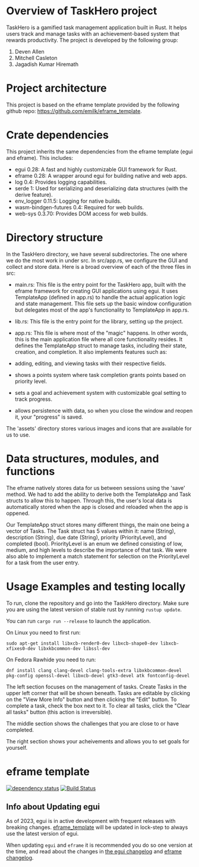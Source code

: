 # Overview of TaskHero project

TaskHero is a gamified task management application built in Rust. It helps users track and manage tasks with an achievement-based system that rewards productivity. The project is developed by the following group:

1. Deven Allen
2. Mitchell Casleton
3. Jagadish Kumar Hiremath

# Project architecture

This project is based on the eframe template provided by the following github repo: https://github.com/emilk/eframe_template.

# Crate dependencies

This project inherits the same dependencies from the eframe template (egui and eframe).
This includes:
- egui 0.28: A fast and highly customizable GUI framework for Rust.
- eframe 0.28: A wrapper around egui for building native and web apps.
- log 0.4: Provides logging capabilities.
- serde 1: Used for serializing and deserializing data structures (with the derive feature).
- env_logger 0.11.5: Logging for native builds.
- wasm-bindgen-futures 0.4: Required for web builds.
- web-sys 0.3.70: Provides DOM access for web builds.

# Directory structure

In the TaskHero directory, we have several subdirectories. The one where we do the most work in under src. In src/app.rs, we configure the GUI and collect and store data. Here is a broad overview of each of the three files in src:

- main.rs: This file is the entry point for the TaskHero app, built with the eframe framework for creating GUI applications using egui. It uses TemplateApp (defined in app.rs) to handle the actual application logic and state management. This file sets up the basic window configuration but delegates most of the app's functionality to TemplateApp in app.rs.

- lib.rs: This file is the entry point for the library, setting up the project.

- app.rs: This file is where most of the "magic" happens. In other words, this is the main application file where all core functionality resides. It defines the TemplateApp struct to manage tasks, including their state, creation, and completion. It also implements features
such as:
- adding, editing, and viewing tasks with their respective fields.
- shows a points system where task completion grants points based on priority level.
- sets a goal and achievement system with customizable goal setting to track progress.
- allows persistence with data, so when you close the window and reopen it, your "progress" is saved.

The 'assets' directory stores various images and icons that are available for us to use.

# Data structures, modules, and functions

The eframe natively stores data for us between sessions using the 'save' method. We had to add the ability to derive both the TemplateApp and Task structs to allow this to happen. Through this, the user's local data is automatically stored when the app is closed and reloaded when the app is oppened.

Our TemplateApp struct stores many different things, the main one being a vector of Tasks. The Task struct has 5 values within it: name (String), description (String), due date (String), priority (PriorityLevel), and completed (bool). PriorityLevel is an enum we defined consisting of low, medium, and high levels to describe the importance of that task. We were also able to implement a match statement for selection on the PriorityLevel for a task from the user entry. 

# Usage Examples and testing locally

To run, clone the repository and go into the TaskHero directory.
Make sure you are using the latest version of stable rust by running `rustup update`.

You can run `cargo run --release` to launch the application.

On Linux you need to first run:

`sudo apt-get install libxcb-render0-dev libxcb-shape0-dev libxcb-xfixes0-dev libxkbcommon-dev libssl-dev`

On Fedora Rawhide you need to run:

`dnf install clang clang-devel clang-tools-extra libxkbcommon-devel pkg-config openssl-devel libxcb-devel gtk3-devel atk fontconfig-devel`

The left section focuses on the management of tasks. Create Tasks in the upper left corner that will be shown beneath. Tasks are editable by clicking on the "View More Info" button and then clicking the "Edit" button. To complete a task, check the box next to it. To clear all tasks, click the "Clear all tasks" button (this action is irreversible).

The middle section shows the challenges that you are close to or have completed.

The right section shows your acheivements and allows you to set goals for yourself.

# eframe template

[![dependency status](https://deps.rs/repo/github/emilk/eframe_template/status.svg)](https://deps.rs/repo/github/emilk/eframe_template)
[![Build Status](https://github.com/emilk/eframe_template/workflows/CI/badge.svg)](https://github.com/emilk/eframe_template/actions?workflow=CI)

## Info about Updating egui

As of 2023, egui is in active development with frequent releases with breaking changes. [eframe_template](https://github.com/emilk/eframe_template/) will be updated in lock-step to always use the latest version of egui.

When updating `egui` and `eframe` it is recommended you do so one version at the time, and read about the changes in [the egui changelog](https://github.com/emilk/egui/blob/master/CHANGELOG.md) and [eframe changelog](https://github.com/emilk/egui/blob/master/crates/eframe/CHANGELOG.md).
